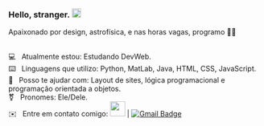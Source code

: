 ### Hello, stranger. <img src="https://i.ibb.co/xfMQD4V/Sem-T-tulo-1.png" alt="Sem-T-tulo-1" border="0" width="18px">

Apaixonado por design, astrofísica, e nas horas vagas, programo 👨‍💻

<br>💻 &nbsp; Atualmente estou: Estudando DevWeb.
<br>⌨️ &nbsp; Linguagens que utilizo: Python, MatLab, Java, HTML, CSS, JavaScript.
<br>🔗 &nbsp; Posso te ajudar com: Layout de sites, lógica programacional e programação orientada a objetos.
<br>⚧ &nbsp; Pronomes: Ele/Dele.
<br>✉️ &nbsp; Entre em contato comigo: <a href="https://www.linkedin.com/in/samuel-r-costa"><img src="https://img.icons8.com/ios/50/000000/linkedin.png" width="30px"></a>
| 
[![Gmail Badge](https://img.shields.io/badge/-samuel.costa@ccc.ufcg.edu.br-c14438?style=flat-square&logo=Gmail&logoColor=white&link=mailto:samuel.costa@ccc.ufcg.edu.br)](mailto:samuel.costa@ccc.ufcg.edu.br)

